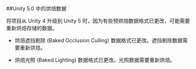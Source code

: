 ##Unity 5.0 中的烘焙数据

将项目从 Unity 4 升级到 Unity 5 时，因为有些预烘焙数据格式已更改，可能需要重新烘焙存储的数据。

- 烘焙遮挡剔除 (Baked Occlusion Culling) 数据格式已更改。遮挡剔除数据需要重新烘焙。

- 烘焙光照 (Baked Lighting) 数据格式已更改。光照数据需要重新烘焙。

